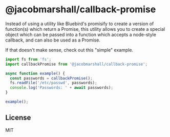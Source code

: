 # @jacobmarshall/callback-promise

Instead of using a utility like Bluebird's promisify to create a version of function(s) which return a Promise, this utility allows you to create a special object which can be passed into a function which accepts a node-style callback, and can also be used as a Promise.

If that doesn't make sense, check out this "simple" example.

```js
import fs from 'fs';
import callbackPromise from '@jacobmarshall/callback-promise';

async function example() {
  const passwords = callbackPromise();
  fs.readFile('/etc/passwd', passwords);
  console.log('Passwords: ' + await passwords);
}

example();
```

## License

MIT